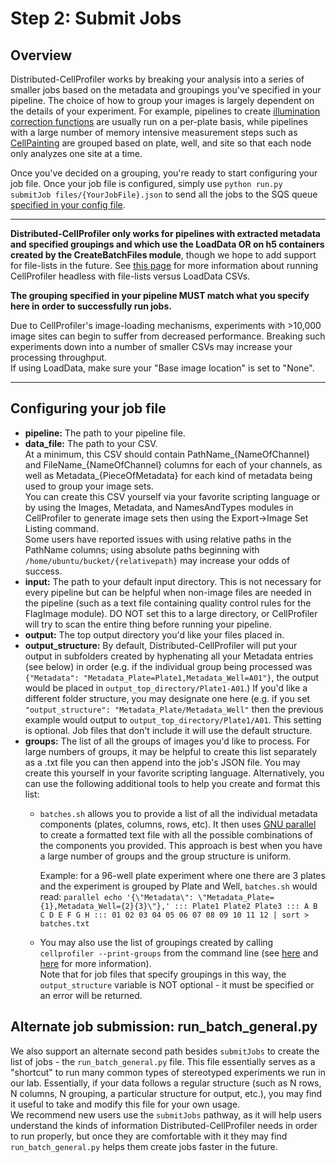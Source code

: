 # Step 2: Submit Jobs

## Overview

Distributed-CellProfiler works by breaking your analysis into a series of smaller jobs based on the metadata and groupings you've specified in your pipeline.
The choice of how to group your images is largely dependent on the details of your experiment.
For example, pipelines to create [illumination correction functions](http://onlinelibrary.wiley.com/doi/10.1111/jmi.12178/full) are usually run on a per-plate basis, while pipelines with a large number of memory intensive measurement steps such as [CellPainting](http://www.nature.com/nprot/journal/v11/n9/full/nprot.2016.105.html) are grouped based on plate, well, and site so that each node only analyzes one site at a time.  

Once you've decided on a grouping, you're ready to start configuring your job file.
Once your job file is configured, simply use `python run.py submitJob files/{YourJobFile}.json` to send all the jobs to the SQS queue [specified in your config file](step_1_configuration.md).

***

**Distributed-CellProfiler only works for pipelines with extracted metadata and specified groupings and which use the LoadData OR on h5 containers created by the CreateBatchFiles module**, though we hope to add support for file-lists in the future.
See [this page](https://github.com/CellProfiler/CellProfiler/wiki/Adapting-CellProfiler-to-a-LIMS-environment) for more information about running CellProfiler headless with file-lists versus LoadData CSVs.  

**The grouping specified in your pipeline MUST match what you specify here in order to successfully run jobs.**

Due to CellProfiler's image-loading mechanisms, experiments with >10,000 image sites can begin to suffer from decreased performance.
Breaking such experiments down into a number of smaller CSVs may increase your processing throughput.  
If using LoadData, make sure your "Base image location" is set to "None".

***

## Configuring your job file

* **pipeline:** The path to your pipeline file.
* **data_file:** The path to your CSV.  
At a minimum, this CSV should contain PathName_{NameOfChannel} and FileName_{NameOfChannel} columns for each of your channels, as well as Metadata_{PieceOfMetadata} for each kind of metadata being used to group your image sets.  
You can create this CSV yourself via your favorite scripting language or by using the Images, Metadata, and NamesAndTypes modules in CellProfiler to generate image sets then using the Export->Image Set Listing command.  
Some users have reported issues with using relative paths in the PathName columns; using absolute paths beginning with `/home/ubuntu/bucket/{relativepath}` may increase your odds of success.
* **input:** The path to your default input directory.
This is not necessary for every pipeline but can be helpful when non-image files are needed in the pipeline (such as a text file containing quality control rules for the FlagImage module).
DO NOT set this to a large directory, or CellProfiler will try to scan the entire thing before running your pipeline.
* **output:** The top output directory you'd like your files placed in.
* **output_structure:** By default, Distributed-CellProfiler will put your output in subfolders created by hyphenating all your Metadata entries (see below) in order (e.g. if the individual group being processed was `{"Metadata": "Metadata_Plate=Plate1,Metadata_Well=A01"}`, the output would be placed in `output_top_directory/Plate1-A01`.)
If you'd like a different folder structure, you may designate one here (e.g. if you set `"output_structure": "Metadata_Plate/Metadata_Well"` then the previous example would output to `output_top_directory/Plate1/A01`.
This setting is optional.
Job files that don't include it will use the default structure.
* **groups:** The list of all the groups of images you'd like to process.
For large numbers of groups, it may be helpful to create this list separately as a .txt file you can then append into the job's JSON file.
You may create this yourself in your favorite scripting language.
Alternatively, you can use the following additional tools to help you create and format this list:
    * `batches.sh` allows you to provide a list of all the individual metadata components (plates, columns, rows, etc).
    It then uses [GNU parallel](https://www.gnu.org/software/parallel/parallel_tutorial.html) to create a formatted text file with all the possible combinations of the components you provided.
    This approach is best when you have a large number of groups and the group structure is uniform.

      Example: for a 96-well plate experiment where one there are 3 plates and the experiment is grouped by Plate and Well, `batches.sh` would read:
        `parallel echo '{\"Metadata\": \"Metadata_Plate={1},Metadata_Well={2}{3}\"},' ::: Plate1 Plate2 Plate3 ::: A B C D E F G H ::: 01 02 03 04 05 06 07 08 09 10 11 12 | sort > batches.txt`      
    * You may also use the list of groupings created by calling `cellprofiler --print-groups` from the command line (see [here](https://github.com/CellProfiler/CellProfiler/wiki/Adapting-CellProfiler-to-a-LIMS-environment#cmd) and [here](https://github.com/CellProfiler/Distributed-CellProfiler/issues/52) for more information).  
    Note that for job files that specify groupings in this way, the `output_structure` variable is NOT optional - it must be specified or an error will be returned.

## Alternate job submission: run_batch_general.py

We also support an alternate second path besides `submitJobs` to create the list of jobs - the `run_batch_general.py` file.
This file essentially serves as a "shortcut" to run many common types of stereotyped experiments we run in our lab.
Essentially, if your data follows a regular structure (such as N rows, N columns, N grouping, a particular structure for output, etc.), you may find it useful to take and modify this file for your own usage.  
We recommend new users use the `submitJobs` pathway, as it will help users understand the kinds of information Distributed-CellProfiler needs in order to run properly, but once they are comfortable with it they may find `run_batch_general.py` helps them create jobs faster in the future.
